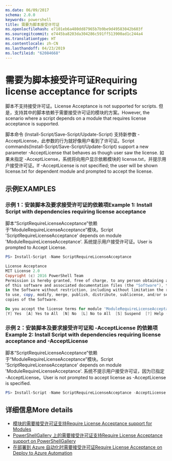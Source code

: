 ```yaml
---
ms.date: 06/09/2017
schema: 2.0.0
keywords: powershell
title: 需要为脚本接受许可证
ms.openlocfilehash: e7101eb6a480dd87965b7b9be9d49583042b603f
ms.sourcegitcommit: e7445ba8203da304286c591ff513900ad1c244a4
ms.translationtype: HT
ms.contentlocale: zh-CN
ms.lasthandoff: 04/23/2019
ms.locfileid: "62084668"
---
```

# <a name="requiring-license-acceptance-for-scripts"></a><span data-ttu-id="c04b4-103">需要为脚本接受许可证</span><span class="sxs-lookup"><span data-stu-id="c04b4-103">Requiring license acceptance for scripts</span></span>

<span data-ttu-id="c04b4-104">脚本不支持接受许可证。</span><span class="sxs-lookup"><span data-stu-id="c04b4-104">License Acceptance is not supported for scripts.</span></span> <span data-ttu-id="c04b4-105">但是，支持其中的脚本依赖于需要接受许可证的模块的方案。</span><span class="sxs-lookup"><span data-stu-id="c04b4-105">However, the scenario where a script depends on a module that requires license acceptance is supported.</span></span>

<span data-ttu-id="c04b4-106">脚本命令 (Install-Script/Save-Script/Update-Script) 支持新参数 -AcceptLicense，此参数的行为就好像用户看到了许可证。</span><span class="sxs-lookup"><span data-stu-id="c04b4-106">Script commands(Install-Script/Save-Script/Update-Script) support a new parameter -AcceptLicense that behaves as though user saw the license.</span></span> <span data-ttu-id="c04b4-107">如果未指定 -AcceptLicense，系统将向用户显示依赖模块的 license.txt，并提示用户接受许可证。</span><span class="sxs-lookup"><span data-stu-id="c04b4-107">If -AcceptLicense is not specified; the user will be shown license.txt for dependent module and prompted to accept the license.</span></span>

## <a name="examples"></a><span data-ttu-id="c04b4-108">示例</span><span class="sxs-lookup"><span data-stu-id="c04b4-108">EXAMPLES</span></span>

### <a name="example-1-install-script-with-dependencies-requiring-license-acceptance"></a><span data-ttu-id="c04b4-109">示例 1：安装脚本及要求接受许可证的依赖项</span><span class="sxs-lookup"><span data-stu-id="c04b4-109">Example 1: Install Script with dependencies requiring license acceptance</span></span>

<span data-ttu-id="c04b4-110">脚本“ScriptRequireLicenseAcceptance”依赖于“ModuleRequireLicenseAcceptance”模块。</span><span class="sxs-lookup"><span data-stu-id="c04b4-110">Script 'ScriptRequireLicenseAcceptance' depends on module 'ModuleRequireLicenseAcceptance'.</span></span> <span data-ttu-id="c04b4-111">系统提示用户接受许可证。</span><span class="sxs-lookup"><span data-stu-id="c04b4-111">User is prompted to Accept License.</span></span>

```PowerShell
PS> Install-Script -Name ScriptRequireLicenseAcceptance

License Acceptance
MIT License 2.0
Copyright (c) 2016 PowerShell Team
Permission is hereby granted, free of charge, to any person obtaining a copy
of this software and associated documentation files (the "Software"), to deal
in the Software without restriction, including without limitation the rights
to use, copy, modify, merge, publish, distribute, sublicense, and/or sell
copies of the Software.

Do you accept the license terms for module 'ModuleRequireLicenseAcceptance'.
[Y] Yes  [A] Yes to All  [N] No  [L] No to All  [S] Suspend  [?] Help (default is "N"):
```

### <a name="example-2-install-script-with-dependencies-requiring-license-acceptance-and--acceptlicense"></a><span data-ttu-id="c04b4-112">示例 2：安装脚本及要求接受许可证和 -AcceptLicense 的依赖项</span><span class="sxs-lookup"><span data-stu-id="c04b4-112">Example 2: Install Script with dependencies requiring license acceptance and -AcceptLicense</span></span>

<span data-ttu-id="c04b4-113">脚本“ScriptRequireLicenseAcceptance”依赖于“ModuleRequireLicenseAcceptance”模块。</span><span class="sxs-lookup"><span data-stu-id="c04b4-113">Script 'ScriptRequireLicenseAcceptance' depends on module 'ModuleRequireLicenseAcceptance'.</span></span> <span data-ttu-id="c04b4-114">系统不提示用户接受许可证，因为已指定 -AcceptLicense。</span><span class="sxs-lookup"><span data-stu-id="c04b4-114">User is not prompted to accept license as -AcceptLicense is specified.</span></span>

```PowerShell
PS> Install-Script -Name ScriptRequireLicenseAcceptance -AcceptLicense
```

## <a name="more-details"></a><span data-ttu-id="c04b4-115">详细信息</span><span class="sxs-lookup"><span data-stu-id="c04b4-115">More details</span></span>

- [<span data-ttu-id="c04b4-116">模块的需要接受许可证支持</span><span class="sxs-lookup"><span data-stu-id="c04b4-116">Require License Acceptance support for Modules</span></span>](module-license-acceptance.md)
- [<span data-ttu-id="c04b4-117">PowerShellGallery 上的需要接受许可证支持</span><span class="sxs-lookup"><span data-stu-id="c04b4-117">Require License Acceptance support on PowerShellGallery</span></span>](../how-to/working-with-packages/packages-that-require-license-acceptance.md)
- [<span data-ttu-id="c04b4-118">在部署到 Azure 自动化时需要接受许可证</span><span class="sxs-lookup"><span data-stu-id="c04b4-118">Require License Acceptance on Deploy to Azure Automation</span></span>](../how-to/working-with-packages/deploy-to-azure-automation.md)

